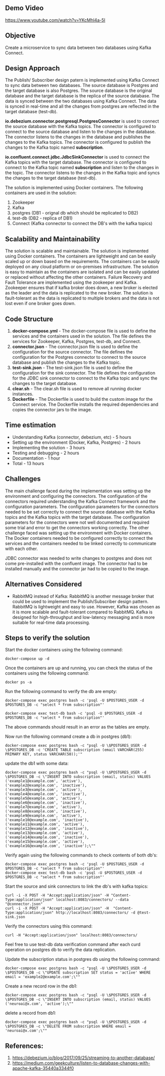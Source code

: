 ## Demo Video
https://www.youtube.com/watch?v=YKcMhl4a-5I

## Objective
Create a microservice to sync data between two databases using Kafka Connect.

## Design Approach
The Publish/ Subscriber design patern is implemented using Kafka Connect to sync data between two databases. The source database is Postgres and the target database is also Postgres. The source database is the original database and the target database is the replica of the source database. The data is synced between the two databases using Kafka Connect. The data is synced in real-time and all the changes from postgres are reflected in the target database (test-db).

**io.debezium.connector.postgresql.PostgresConnector** is used to connect the source database with the Kafka topics. The connector is configured to connect to the source database and listen to the changes in the database. The connector listens to the changes in the database and publishes the changes to the Kafka topics. The connector is configured to publish the changes to the Kafka topic named **subscription**.

**io.confluent.connect.jdbc.JdbcSinkConnector** is used to connect the Kafka topics with the target database. The connector is configured to connect to the Kafka topic named **subscription** and listen to the changes in the topic. The connector listens to the changes in the Kafka topic and syncs the changes to the target database (test-db).

The solution is implemented using Docker containers. The following containers are used in the solution:
1. Zookeeper
2. Kafka
3. postgres (DB1 - orignal db which should be replicated to DB2)
4. test-db (DB2 - replica of DB1)
5. Connect (Kafka connector to connect the DB's with the kafka topics)

## Scalability and Maintainability
The solution is scalable and maintainable. The solution is implemented using Docker containers. The containers are lightweight and can be easily scaled up or down based on the requirements. The containers can be easily deployed on any cloud platform or on-premises infrastructure. The solution is easy to maintain as the containers are isolated and can be easily updated or replaced without affecting the other containers.
Failure Recovery and Fault Tolerance are implemented using the zookeeper and Kafka. Zookeeper ensures that if kafka broker does down, a new broker is elected as the leader and the data is replicated to the new broker. The solution is fault-tolerant as the data is replicated to multiple brokers and the data is not lost even if one broker goes down.

## Code Structure
1. **docker-compose.yml** - The docker-compose file is used to define the services and the containers used in the solution. The file defines the services for Zookeeper, Kafka, Postgres, test-db, and Connect.
2. **connector.json** - The connector.json file is used to define the configuration for the source connector. The file defines the configuration for the Postgres connector to connect to the source database and publish the changes to the Kafka topic.
3. **test-sink.json** - The test-sink.json file is used to define the configuration for the sink connector. The file defines the configuration for the JDBC sink connector to connect to the Kafka topic and sync the changes to the target database.
4. **clear.sh** - The clear.sh file is used to remove all running docker instances.
5. **Dockerfile** - The Dockerfile is used to build the custom image for the Connect service. The Dockerfile installs the required dependencies and copies the connector jars to the image.

## Time estimation
- Understanding Kafka (connector, debezium, etc) - 5 hours
- Setting up the environment (Docker, Kafka, Postgres) - 2 hours
- Implementing the solution - 3 hours
- Testing and debugging - 2 hours
- Documentation - 1 hour
- Total - 13 hours

## Challenges
The main challenge faced during the implementation was setting up the environment and configuring the connectors. The configuration of the connectors required understanding the Kafka Connect framework and the configuration parameters. The configuration parameters for the connectors needed to be set correctly to connect the source database with the Kafka topics and the Kafka topics with the target database. The configuration parameters for the connectors were not well documented and required some trial and error to get the connectors working correctly. The other challenge faced was setting up the environment with Docker containers. The Docker containers needed to be configured correctly to connect the services and the containers needed to be linked correctly to communicate with each other.

JDBC connector was needed to write changes to postgres and does not come pre-installed with the confluent image. The connector had to be installed manually and the connector jar had to be copied to the image.

## Alternatives Considered
- RabbitMQ instead of Kafka: RabbitMQ is another message broker that could be used to implement the Publish/Subscriber design pattern. RabbitMQ is lightweight and easy to use. However, Kafka was chosen as it is more scalable and fault-tolerant compared to RabbitMQ. Kafka is designed for high-throughput and low-latency messaging and is more suitable for real-time data processing.

## Steps to verify the solution

Start the docker containers using the following command:
```
docker-compose up -d
```

Once the containers are up and running, you can check the status of the containers using the following command:
```
docker ps -a
```

Run the following command to verify the db are empty:
```
docker-compose exec postgres bash -c 'psql -U $POSTGRES_USER -d $POSTGRES_DB -c "select * from subscription"'
```
```
docker-compose exec test-db bash -c 'psql -U $POSTGRES_USER -d $POSTGRES_DB -c "select * from subscription"'
```

The above commands should result in an error as the tables are empty.

Now run the following command create a db in postgres (db1):
```
docker-compose exec postgres bash -c "psql -U \$POSTGRES_USER -d \$POSTGRES_DB -c 'CREATE TABLE subscription (email VARCHAR(255) PRIMARY KEY, status VARCHAR(50));'"
```
update the db1 with some data:
```
docker-compose exec postgres bash -c "psql -U \$POSTGRES_USER -d \$POSTGRES_DB -c \"INSERT INTO subscription (email, status) VALUES 
('example1@example.com', 'active'),
('example2@example.com', 'inactive'),
('example3@example.com', 'active'),
('example4@example.com', 'inactive'),
('example5@example.com', 'active'),
('example6@example.com', 'inactive'),
('example7@example.com', 'active'),
('example8@example.com', 'inactive'),
('example9@example.com', 'active'),
('example10@example.com', 'inactive'),
('example11@example.com', 'active'),
('example12@example.com', 'inactive'),
('example13@example.com', 'active'),
('example14@example.com', 'inactive'),
('example15@example.com', 'active'),
('example16@example.com', 'inactive');\""

```

Verify again using the following commands to check contents of both db's:
```
docker-compose exec postgres bash -c 'psql -U $POSTGRES_USER -d $POSTGRES_DB -c "select * from subscription"'
docker-compose exec test-db bash -c 'psql -U $POSTGRES_USER -d $POSTGRES_DB -c "select * from subscription"'
```

Start the source and sink connectors to link the db's with kafka topics:
```
curl -i -X POST -H "Accept:application/json" -H "Content-Type:application/json" localhost:8083/connectors/ --data "@connector.json"
curl -i -X POST -H "Accept:application/json" -H  "Content-Type:application/json" http://localhost:8083/connectors/ -d @test-sink.json
```

Verify the connectors using this command:
```
curl -H "Accept:application/json" localhost:8083/connectors/
```

Feel free to use test-db data verification command after each curd operation on postgres db to verify the data replication.

Update the subscription status in postgres db using the following command:
```
docker-compose exec postgres bash -c "psql -U \$POSTGRES_USER -d \$POSTGRES_DB -c \"UPDATE subscription SET status = 'active' WHERE email = 'example2@example.com';\""
```

Create a new record row in the db1:
```
docker-compose exec postgres bash -c "psql -U \$POSTGRES_USER -d \$POSTGRES_DB -c \"INSERT INTO subscription (email, status) VALUES ('neuroai@x.com', 'active');\""
```
delete a record from db1:
```
docker-compose exec postgres bash -c "psql -U \$POSTGRES_USER -d \$POSTGRES_DB -c \"DELETE FROM subscription WHERE email = 'neuroai@x.com';\""
```



## References:
1. https://debezium.io/blog/2017/09/25/streaming-to-another-database/
2. https://medium.com/geekculture/listen-to-database-changes-with-apache-kafka-35440a3344f0
